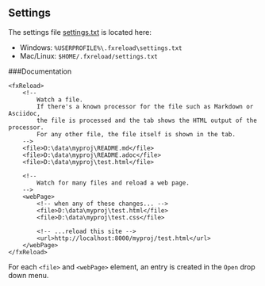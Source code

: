 ## Settings
The settings file [settings.txt](javascript:fxreloadHelp.openSettings()) is located here:
* Windows: `%USERPROFILE%\.fxreload\settings.txt`
* Mac/Linux: `$HOME/.fxreload/settings.txt`

###Documentation
```
<fxReload>
	<!--
		Watch a file. 
		If there's a known processor for the file such as Markdown or Asciidoc, 
	    the file is processed and the tab shows the HTML output of the processor.
		For any other file, the file itself is shown in the tab.
	-->
    <file>D:\data\myproj\README.md</file>
    <file>D:\data\myproj\README.adoc</file>
    <file>D:\data\myproj\test.html</file>
	
	<!--
		Watch for many files and reload a web page.
	-->
    <webPage>
    	<!-- when any of these changes... -->
        <file>D:\data\myproj\test.html</file>
        <file>D:\data\myproj\test.css</file>
        
        <!-- ...reload this site -->           
        <url>http://localhost:8000/myproj/test.html</url>
    </webPage>
</fxReload>
```

For each `<file>` and `<webPage>` element, an entry is created in the `Open` drop down menu.
